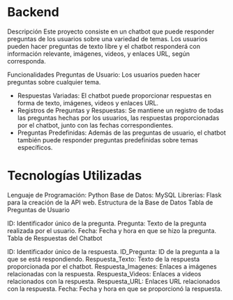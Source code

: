 # Backend
Descripción
Este proyecto consiste en un chatbot que puede responder preguntas de los usuarios sobre una variedad de temas. Los usuarios pueden hacer preguntas de texto libre y el chatbot responderá con información relevante, imágenes, videos, y enlaces URL, según corresponda.

Funcionalidades
Preguntas de Usuario: Los usuarios pueden hacer preguntas sobre cualquier tema.
- Respuestas Variadas: El chatbot puede proporcionar respuestas en forma de texto, imágenes, videos y enlaces URL.
- Registros de Preguntas y Respuestas: Se mantiene un registro de todas las preguntas hechas por los usuarios, las respuestas proporcionadas por el chatbot, junto con las fechas correspondientes.
- Preguntas Predefinidas: Además de las preguntas de usuario, el chatbot también puede responder preguntas predefinidas sobre temas específicos.
# Tecnologías Utilizadas
Lenguaje de Programación: Python
Base de Datos: MySQL
Librerías: Flask para la creación de la API web.
Estructura de la Base de Datos
Tabla de Preguntas de Usuario

ID: Identificador único de la pregunta.
Pregunta: Texto de la pregunta realizada por el usuario.
Fecha: Fecha y hora en que se hizo la pregunta.
Tabla de Respuestas del Chatbot

ID: Identificador único de la respuesta.
ID_Pregunta: ID de la pregunta a la que se está respondiendo.
Respuesta_Texto: Texto de la respuesta proporcionada por el chatbot.
Respuesta_Imagenes: Enlaces a imágenes relacionadas con la respuesta.
Respuesta_Videos: Enlaces a videos relacionados con la respuesta.
Respuesta_URL: Enlaces URL relacionados con la respuesta.
Fecha: Fecha y hora en que se proporcionó la respuesta.
